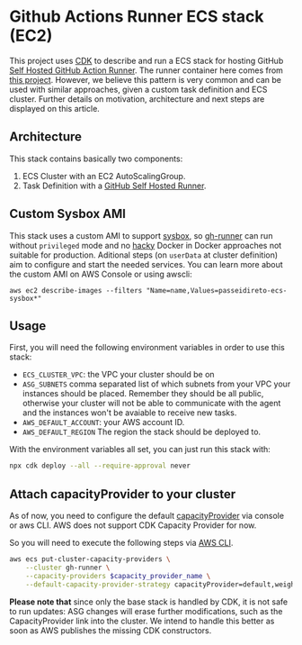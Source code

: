 # Github Actions Runner ECS stack (EC2)

This project uses [CDK](https://aws.amazon.com/cdk/) to describe and run a ECS stack for hosting GitHub [Self Hosted GitHub Action Runner](https://docs.github.com/en/free-pro-team@latest/actions/hosting-your-own-runners/about-self-hosted-runners). The runner container here comes from [this project](https://github.com/PasseiDireto/gh-runner). However, we believe this pattern is very common and can be used with similar approaches, given a custom task definition and ECS cluster. Further details on motivation, architecture and next steps are displayed on this article.

## Architecture

This stack contains basically two components:
1. ECS Cluster with an EC2 AutoScalingGroup.
1. Task Definition with a [GitHub Self Hosted Runner](https://github.com/PasseiDireto/gh-runner).

## Custom Sysbox AMI

This stack uses a custom AMI to support [sysbox](https://github.com/nestybox/sysbox), so [gh-runner](https://github.com/PasseiDireto/gh-runner) can run without `privileged` mode and no [hacky](https://jpetazzo.github.io/2015/09/03/do-not-use-docker-in-docker-for-ci/) Docker in Docker approaches not suitable for production. Aditional steps (on `userData` at cluster definition) aim to configure and start the needed services. You can learn more about the custom AMI on AWS Console or using awscli:

```shell script
aws ec2 describe-images --filters "Name=name,Values=passeidireto-ecs-sysbox*"
```

## Usage

First, you will need the following environment variables in order to use this stack:
- `ECS_CLUSTER_VPC`: the VPC your cluster should be on
- `ASG_SUBNETS` comma separated list of which subnets from your VPC your instances should be placed. Remember they should be all public, otherwise your cluster will not be able to communicate with the agent and the instances won't be avaiable to receive new tasks.
- `AWS_DEFAULT_ACCOUNT`: your AWS account ID.
- `AWS_DEFAULT_REGION` The region the stack should be deployed to.


With the environment variables all set, you can just run this stack with:

```sh
npx cdk deploy --all --require-approval never
```

## Attach capacityProvider to your cluster

As of now, you need to configure the default [capacityProvider](https://aws.amazon.com/pt/blogs/containers/deep-dive-on-amazon-ecs-cluster-auto-scaling/) via console or aws CLI. AWS does not support CDK Capacity Provider for now.

So you will need to execute the following steps via [AWS CLI](https://docs.aws.amazon.com/pt_br/cli/latest/userguide/install-cliv2.html).

```sh
aws ecs put-cluster-capacity-providers \
    --cluster gh-runner \
    --capacity-providers $capacity_provider_name \
    --default-capacity-provider-strategy capacityProvider=default,weight=1,base=1
```

**Please note that** since only the base stack is handled by CDK, it is not safe to run updates: ASG changes will erase further modifications, such as the CapacityProvider link into the cluster. We intend to handle this better as soon as AWS publishes the missing CDK constructors. 
